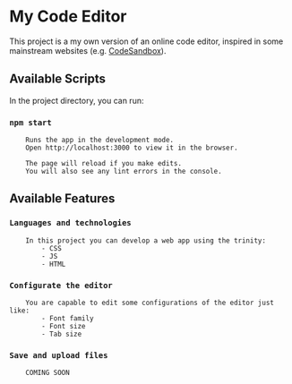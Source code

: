 # My Code Editor 

This project is a my own version of an online code editor, inspired in some mainstream websites (e.g. [CodeSandbox](https://codesandbox.io/)).

## Available Scripts

In the project directory, you can run:

### `npm start`

        Runs the app in the development mode. 
        Open http://localhost:3000 to view it in the browser.

        The page will reload if you make edits.
        You will also see any lint errors in the console.

## Available Features
### `Languages and technologies`

        In this project you can develop a web app using the trinity:
            - CSS
            - JS
            - HTML

### `Configurate the editor`

        You are capable to edit some configurations of the editor just like:
            - Font family
            - Font size
            - Tab size

### `Save and upload files`

        COMING SOON